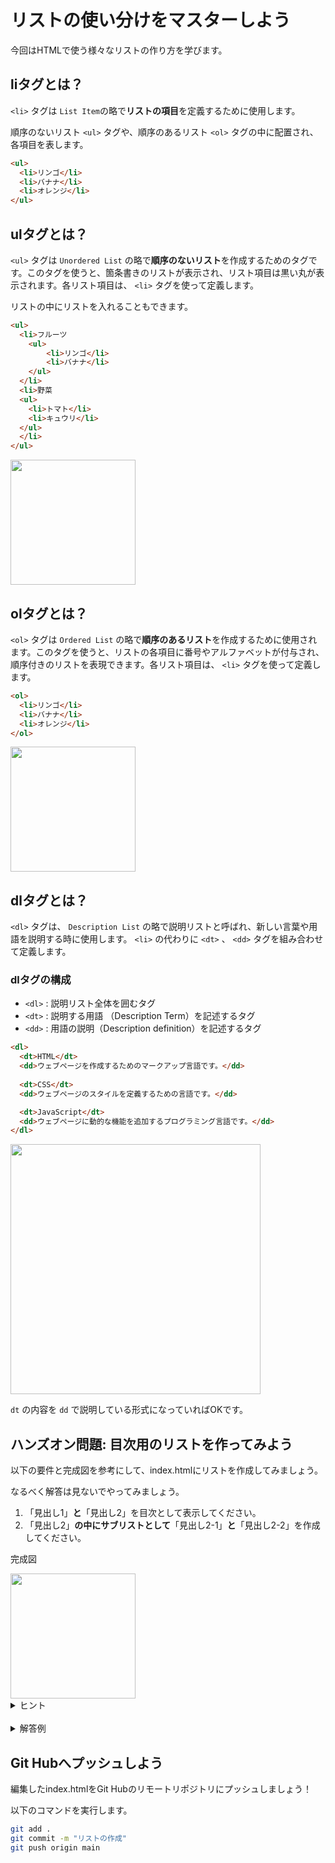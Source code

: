 # リストの使い分けをマスターしよう

今回はHTMLで使う様々なリストの作り方を学びます。

## liタグとは？


`<li>` タグは `List Item`の略で**リストの項目**を定義するために使用します。

順序のないリスト `<ul>` タグや、順序のあるリスト `<ol>` タグの中に配置され、各項目を表します。

```html
<ul>
  <li>リンゴ</li>
  <li>バナナ</li>
  <li>オレンジ</li>
</ul>
```

## ulタグとは？


`<ul>` タグは `Unordered List` の略で**順序のないリスト**を作成するためのタグです。このタグを使うと、箇条書きのリストが表示され、リスト項目は黒い丸が表示されます。各リスト項目は、 `<li>` タグを使って定義します。

リストの中にリストを入れることもできます。

```html
<ul>
  <li>フルーツ
	<ul>
		<li>リンゴ</li>
		<li>バナナ</li>
	</ul>
  </li>
  <li>野菜
  <ul>
    <li>トマト</li>
    <li>キュウリ</li>
  </ul>
  </li>
</ul>
```

<img src="https://github.com/user-attachments/assets/ae0d69b5-118a-4343-ba33-4b97262448e2" width=200>

## olタグとは？


`<ol>` タグは `Ordered List` の略で**順序のあるリスト**を作成するために使用されます。このタグを使うと、リストの各項目に番号やアルファベットが付与され、順序付きのリストを表現できます。各リスト項目は、 `<li>` タグを使って定義します。

```html
<ol>
  <li>リンゴ</li>
  <li>バナナ</li>
  <li>オレンジ</li>
</ol>
```

<img src="https://github.com/user-attachments/assets/aa4089c0-433d-4af7-a10c-1d130f287cb1" width=200>

## dlタグとは？


`<dl>` タグは、 `Description List` の略で説明リストと呼ばれ、新しい言葉や用語を説明する時に使用します。 `<li>` の代わりに `<dt>` 、 `<dd>` タグを組み合わせて定義します。

### dlタグの構成

- `<dl>` : 説明リスト全体を囲むタグ
- `<dt>` : 説明する用語 （Description Term）を記述するタグ
- `<dd>` : 用語の説明（Description definition）を記述するタグ

```html
<dl>
  <dt>HTML</dt>
  <dd>ウェブページを作成するためのマークアップ言語です。</dd>
  
  <dt>CSS</dt>
  <dd>ウェブページのスタイルを定義するための言語です。</dd>

  <dt>JavaScript</dt>
  <dd>ウェブページに動的な機能を追加するプログラミング言語です。</dd>
</dl>
```

<img src="https://github.com/user-attachments/assets/d3ebd889-5f50-4ff7-b81e-ba682e80a4ce" width=400>

`dt` の内容を `dd` で説明している形式になっていればOKです。

## **ハンズオン問題: 目次用のリストを作ってみよう**


以下の要件と完成図を参考にして、index.htmlにリストを作成してみましょう。

なるべく解答は見ないでやってみましょう。

1. 「見出し1」**と**「見出し2」を目次として表示してください。
2. 「見出し2」**の中にサブリストとして**「見出し2-1」**と**「見出し2-2」を作成してください。


完成図

<img src="https://github.com/user-attachments/assets/b7b7d484-aebf-4980-9a47-ce1dd87eda27" width=200>

<details>
<summary>ヒント</summary>
- **`<ol>`タグ**は、順序のあるリスト（番号付きリスト）を作成します。
- **`<li>`タグ**は、リストの項目を定義します。
- リストの中にリストを作るには、**入れ子構造**を使用します。
</details>

<br>

<details>
<summary>解答例</summary>

```html
<div class="toc">
  <div>
  目次
  </div>
  <!-- ここに目次用のリストを作ってください -->
  <ol>
  <li>見出し1</li>
  <li>
    見出し2
    <ol>
    <li>見出し2-1</li>
    <li>見出し2-2</li>
    </ol>
  </li>
  </ol>
</div>
```
</details>    

## Git Hubへプッシュしよう


編集したindex.htmlをGit Hubのリモートリポジトリにプッシュしましょう！

以下のコマンドを実行します。

```bash
git add .
git commit -m "リストの作成"
git push origin main
```

